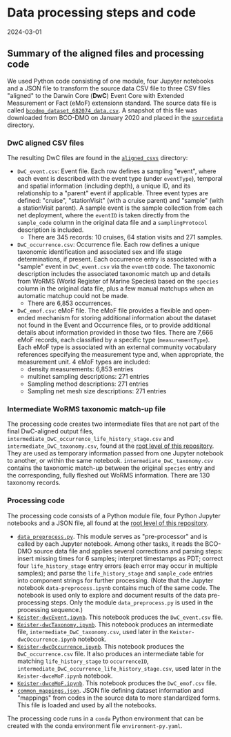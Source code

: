 # Data processing steps and code

2024-03-01

## Summary of the aligned files and processing code

We used Python code consisting of one module, four Jupyter notebooks and a JSON file to transform the source data CSV file to three CSV files "aligned" to the Darwin Core (**DwC**) Event Core with Extended Measurement or Fact (eMoF) extensionn standard. The source data file is called [`bcodmo_dataset_682074_data.csv`](https://github.com/nanoos-pnw/obis-keisterhczoop/blob/main/sourcedata/bcodmo_dataset_682074_data.csv). A snapshot of this file was downloaded from BCO-DMO on January 2020 and placed in the [`sourcedata`](https://github.com/nanoos-pnw/obis-keisterhczoop/blob/main/sourcedata) directory.

### DwC aligned CSV files

The resulting DwC files are found in the [`aligned_csvs`](https://github.com/nanoos-pnw/obis-keisterhczoop/blob/main/aligned_csvs) directory:

- `DwC_event.csv`: Event file. Each row defines a sampling "event", where each event is described with the event type (under `eventType`), temporal and spatial information (including depth), a unique ID, and its relationship to a "parent" event if applicable. Three event types are defined: "cruise", "stationVisit" (with a cruise parent) and "sample" (with a stationVisit parent). A sample event is the sample collection from each net deployment, where the `eventID` is taken directly from the `sample_code` column in the original data file and a `samplingProtocol` description is included. 
  - There are 345 records: 10 cruises, 64 station visits and 271 samples.
- `DwC_occurrence.csv`: Occurrence file. Each row defines a unique taxonomic identification and associated sex and life stage determinations, if present. Each occurrence entry is associated with a "sample" event in `DwC_event.csv` via the `eventID` code. The taxonomic description includes the associated taxonomic match up and details from WoRMS (World Register of Marine Species) based on the `species` column in the original data file, plus a few manual matchups when an automatic matchup could not be made.
  - There are 6,853 occurrences.
- `DwC_emof.csv`: eMoF file. The eMoF file provides a flexible and open-ended mechanism for storing additional information about the dataset not found in the Event and Occurrence files, or to provide additional details about information provided in those two files. There are 7,666 eMoF records, each classified by a specific type (`measurementType`). Each eMoF type is associated with an external community vocabulary references specifying the measurement type and, when appropriate, the measurement unit. 4 eMoF types are included:
  - density measurements: 6,853 entries
  - multinet sampling descriptions: 271 entries
  - Sampling method descriptions: 271 entries
  - Sampling net mesh size descriptions: 271 entries

### Intermediate WoRMS taxonomic match-up file

The processing code creates two intermediate files that are not part of the final DwC-aligned output files, `intermediate_DwC_occurrence_life_history_stage.csv` and `intermediate_DwC_taxonomy.csv`, found at the [root level of this repository](https://github.com/nanoos-pnw/obis-keisterhczoop/). They are used as temporary information passed from one Jupyter notebook to another, or within the same notebook. `intermediate_DwC_taxonomy.csv` contains the taxonomic match-up between the original `species` entry and the corresponding, fully fleshed out WoRMS information. There are 130 taxonomy records.

### Processing code

The processing code consists of a Python module file, four Python Jupyter notebooks and a JSON file, all found at the [root level of this repository](https://github.com/nanoos-pnw/obis-keisterhczoop/).

- [`data_preprocess.py`](https://github.com/nanoos-pnw/obis-keisterhczoop/blob/main/data_preprocess.py). This module serves as "pre-processor" and is called by each Jupyter notebook.  Among other tasks, it reads the BCO-DMO source data file and applies several corrections and parsing steps: insert missing times for 6 samples; interpret timestamps as PDT; correct four `life_history_stage` entry errors (each error may occur in multiple samples); and parse the `life_history_stage` and `sample_code` entries into component strings for further processing. (Note that the Jupyter notebook `data-preprocess.ipynb` contains much of the same code. The notebook is used only to explore and document results of the data pre-processing steps. Only the module `data_preprocess.py` is used in the processing sequence.)
- [`Keister-dwcEvent.ipynb`](https://github.com/nanoos-pnw/obis-keisterhczoop/blob/main/Keister-dwcEvent.ipynb). This notebook produces the `DwC_event.csv` file.
- [`Keister-dwcTaxonomy.ipynb`](https://github.com/nanoos-pnw/obis-keisterhczoop/blob/main/Keister-dwcTaxonomy.ipynb). This notebook produces an intermediate file, `intermediate_DwC_taxonomy.csv`, used later in the `Keister-dwcOccurrence.ipynb` notebook.
- [`Keister-dwcOccurrence.ipynb`](https://github.com/nanoos-pnw/obis-keisterhczoop/blob/main/Keister-dwcOccurrence.ipynb). This notebook produces the `DwC_occurrence.csv` file. It also produces an intermediate table for matching `life_history_stage` to `occurrenceID`, `intermediate_DwC_occurrence_life_history_stage.csv`, used later in the `Keister-dwceMoF.ipynb` notebook.
- [`Keister-dwceMoF.ipynb`](https://github.com/nanoos-pnw/obis-keisterhczoop/blob/main/Keister-dwceMoF.ipynb). This notebook produces the `DwC_emof.csv` file.
- [`common_mappings.json`](https://github.com/nanoos-pnw/obis-keisterhczoop/blob/main/common_mappings.json). JSON file defining dataset information and "mappings" from codes in the source data to more standardized forms. This file is loaded and used by all the notebooks.

The processing code runs in a `conda` Python environment that can be created with the conda environment file `environment-py.yaml`. 

